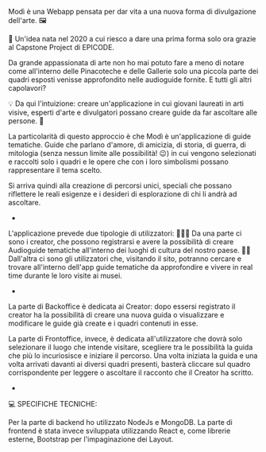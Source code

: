 Modì è una Webapp pensata per dar vita a una nuova forma di divulgazione dell'arte. 🖼️

🎨 Un'idea nata nel 2020 a cui riesco a dare una prima forma solo ora grazie al Capstone Project di EPICODE.

Da grande appassionata di arte non ho mai potuto fare a meno di notare come all'interno delle Pinacoteche e delle Gallerie solo una piccola parte dei quadri esposti venisse approfondito nelle audioguide fornite. E tutti gli altri capolavori?

💡 Da qui l'intuizione: creare un'applicazione in cui giovani laureati in arti visive, esperti d'arte e divulgatori possano creare guide da far ascoltare alle persone. 🫶

La particolarità di questo approccio è che Modì è un'applicazione di guide tematiche.
Guide che parlano d'amore, di amicizia, di storia, di guerra, di mitologia (senza nessun limite alle possibilità! 😉) in cui vengono selezionati e raccolti solo i quadri e le opere che con i loro simbolismi possano rappresentare il tema scelto.

Si arriva quindi alla creazione di percorsi unici, speciali che possano riflettere le reali esigenze e i desideri di esplorazione di chi li andrà ad ascoltare.

-

L'applicazione prevede due tipologie di utilizzatori:
🧑🏻‍🏫 Da una parte ci sono i creator, che possono registrarsi e avere la possibilità di creare Audioguide tematiche all'interno dei luoghi di cultura del nostro paese.
👩🏻 Dall'altra ci sono gli utilizzatori che, visitando il sito, potranno cercare e trovare all'interno dell'app guide tematiche da approfondire e vivere in real time durante le loro visite ai musei.

-

La parte di Backoffice è dedicata ai Creator: dopo essersi registrato il creator ha la possibilità di creare una nuova guida o visualizzare e modificare le guide già create e i quadri contenuti in esse.

La parte di Frontoffice, invece, è dedicata all'utilizzatore che dovrà solo selezionare il luogo che intende visitare, scegliere tra le possibilità la guida che più lo incuriosisce e iniziare il percorso.
Una volta iniziata la guida e una volta arrivati davanti ai diversi quadri presenti, basterà cliccare sul quadro corrispondente per leggere o ascoltare il racconto che il Creator ha scritto.

-

💻 SPECIFICHE TECNICHE:

Per la parte di backend ho utilizzato NodeJs e MongoDB.
La parte di frontend è stata invece sviluppata utilizzando React e, come librerie esterne, Bootstrap per l'impaginazione dei Layout.